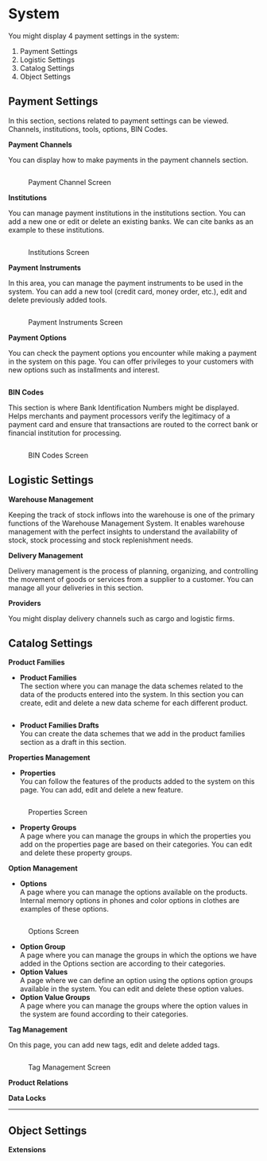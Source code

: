 # System

You might display 4 payment settings in the system:

1. Payment Settings
2. Logistic Settings
3. Catalog Settings
4. Object Settings

## Payment Settings

In this section, sections related to payment settings can be viewed. Channels, institutions, tools, options, BIN Codes.

**Payment Channels**

You can display how to make payments in the payment channels section.

<figure><img src="../../.gitbook/assets/payment-channels.png" alt=""><figcaption><p>Payment Channel Screen</p></figcaption></figure>

**Institutions**

You can manage payment institutions in the institutions section. You can add a new one or edit or delete an existing banks. We can cite banks as an example to these institutions.

<figure><img src="../../.gitbook/assets/instituations.png" alt=""><figcaption><p>Institutions Screen</p></figcaption></figure>

**Payment Instruments**

In this area, you can manage the payment instruments to be used in the system. You can add a new tool (credit card, money order, etc.), edit and delete previously added tools.

<figure><img src="../../.gitbook/assets/payment-channels (1).png" alt=""><figcaption><p>Payment Instruments Screen </p></figcaption></figure>

**Payment Options**

You can check the payment options you encounter while making a payment in the system on this page. You can offer privileges to your customers with new options such as installments and interest.

<figure><img src="../../.gitbook/assets/payment options (1).png" alt=""><figcaption></figcaption></figure>

**BIN Codes**

This section is where Bank Identification Numbers might be displayed. Helps merchants and payment processors verify the legitimacy of a payment card and ensure that transactions are routed to the correct bank or financial institution for processing.

<figure><img src="../../.gitbook/assets/bin codes.png" alt=""><figcaption><p>BIN Codes Screen </p></figcaption></figure>

## Logistic Settings

**Warehouse Management**

Keeping the track of stock inflows into the warehouse is one of the primary functions of the Warehouse Management System. It enables warehouse management with the perfect insights to understand the availability of stock, stock processing and stock replenishment needs.

**Delivery Management**

Delivery management is the process of planning, organizing, and controlling the movement of goods or services from a supplier to a customer. You can manage all your deliveries in this section.

**Providers**

You might display delivery channels such as cargo and logistic firms.



## Catalog Settings

**Product Families**

* **Product Families**\
  The section where you can manage the data schemes related to the data of the products entered into the system. In this section you can create, edit and delete a new data scheme for each different product.

<figure><img src="../../.gitbook/assets/Screenshot_1.png" alt=""><figcaption></figcaption></figure>

* **Product Families Drafts**\
  You can create the data schemes that we add in the product families section as a draft in this section.

**Properties Management**

* **Properties**\
  You can follow the features of the products added to the system on this page. You can add, edit and delete a new feature.

<figure><img src="../../.gitbook/assets/properties (1).png" alt=""><figcaption><p>Properties Screen </p></figcaption></figure>

* **Property Groups** \
  A page where you can manage the groups in which the properties you add on the properties page are based on their categories. You can edit and delete these property groups.

**Option Management**

* **Options**\
  A page where you can manage the options available on the products. Internal memory options in phones and color options in clothes are examples of these options.

<figure><img src="../../.gitbook/assets/options (1).png" alt=""><figcaption><p>Options Screen</p></figcaption></figure>

* **Option Group**\
  A page where you can manage the groups in which the options we have added in the Options section are according to their categories.
* **Option Values**\
  A page where we can define an option using the options option groups available in the system. You can edit and delete these option values.
* **Option Value Groups**\
  A page where you can manage the groups where the option values in the system are found according to their categories.

**Tag Management**

On this page, you can add new tags, edit and delete added tags.

<figure><img src="../../.gitbook/assets/tag management.png" alt=""><figcaption><p>Tag Management Screen </p></figcaption></figure>

**Product Relations**

**Data Locks**

****

## Object Settings

**Extensions**
